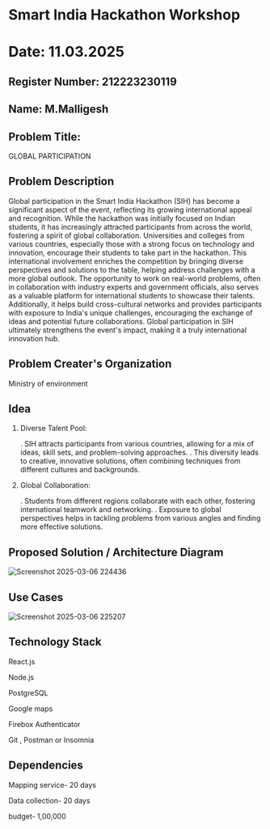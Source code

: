 # Smart India Hackathon Workshop
# Date: 11.03.2025
## Register Number: 212223230119
## Name: M.Malligesh
## Problem Title: 
 GLOBAL PARTICIPATION
## Problem Description
Global participation in the Smart India Hackathon (SIH) has become a significant aspect of the event, reflecting its growing international appeal and recognition. While the hackathon was initially focused on Indian students, it has increasingly attracted participants from across the world, fostering a spirit of global collaboration. Universities and colleges from various countries, especially those with a strong focus on technology and innovation, encourage their students to take part in the hackathon. This international involvement enriches the competition by bringing diverse perspectives and solutions to the table, helping address challenges with a more global outlook. The opportunity to work on real-world problems, often in collaboration with industry experts and government officials, also serves as a valuable platform for international students to showcase their talents. Additionally, it helps build cross-cultural networks and provides participants with exposure to India's unique challenges, encouraging the exchange of ideas and potential future collaborations. Global participation in SIH ultimately strengthens the event's impact, making it a truly international innovation hub.


## Problem Creater's Organization
 Ministry of environment 

## Idea
1. Diverse Talent Pool:

    . SIH attracts participants from various countries, allowing for a mix of ideas, skill sets, and problem-solving approaches.
    . This diversity leads to creative, innovative solutions, often combining techniques from different cultures and backgrounds.
   
2. Global Collaboration:
 
    . Students from different regions collaborate with each other, fostering international teamwork and networking.
    . Exposure to global perspectives helps in tackling problems from various angles and finding more effective solutions.


## Proposed Solution / Architecture Diagram
  ![Screenshot 2025-03-06 224436](https://github.com/user-attachments/assets/08f9601f-3acd-42c4-9eb4-9ced7ffb2772)


## Use Cases
  ![Screenshot 2025-03-06 225207](https://github.com/user-attachments/assets/6073e4b0-9b67-4504-b356-c62bc3cd01bf)


## Technology Stack

React.js

Node.js

PostgreSQL

Google maps

Firebox Authenticator

Git , Postman or Insomnia

## Dependencies

  Mapping service- 20 days

  Data collection- 20 days

  budget- 1,00,000



